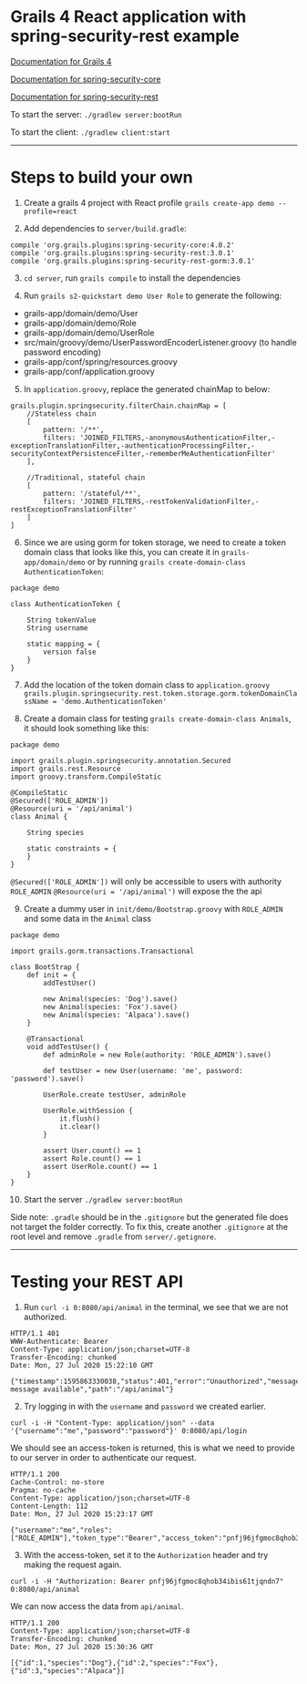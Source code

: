 # Grails 4 React application with spring-security-rest example

[Documentation for Grails 4](http://docs.grails.org/latest/)

[Documentation for spring-security-core](https://grails-plugins.github.io/grails-spring-security-core/latest/)

[Documentation for spring-security-rest](http://alvarosanchez.github.io/grails-spring-security-rest/latest/docs/)

To start the server:
`./gradlew server:bootRun`

To start the client:
`./gradlew client:start`

-----

# Steps to build your own

1. Create a grails 4 project with React profile
`grails create-app demo --profile=react`

2. Add dependencies to `server/build.gradle`:
```
compile 'org.grails.plugins:spring-security-core:4.0.2'
compile 'org.grails.plugins:spring-security-rest:3.0.1'
compile 'org.grails.plugins:spring-security-rest-gorm:3.0.1'
```

3. `cd server`, run `grails compile` to install the dependencies

4. Run `grails s2-quickstart demo User Role` to generate the following:
  - grails-app/domain/demo/User
  - grails-app/domain/demo/Role
  - grails-app/domain/demo/UserRole
  - src/main/groovy/demo/UserPasswordEncoderListener.groovy (to handle password encoding)
  - grails-app/conf/spring/resources.groovy
  - grails-app/conf/application.groovy

5. In `application.groovy`, replace the generated chainMap to below:
```
grails.plugin.springsecurity.filterChain.chainMap = [
    //Stateless chain
    [
        pattern: '/**',
        filters: 'JOINED_FILTERS,-anonymousAuthenticationFilter,-exceptionTranslationFilter,-authenticationProcessingFilter,-securityContextPersistenceFilter,-rememberMeAuthenticationFilter'
    ],

    //Traditional, stateful chain
    [
        pattern: '/stateful/**',
        filters: 'JOINED_FILTERS,-restTokenValidationFilter,-restExceptionTranslationFilter'
    ]
]
```

6. Since we are using gorm for token storage, we need to create a token domain class that looks like this, you can create it in `grails-app/domain/demo` or by running `grails create-domain-class AuthenticationToken`:
```
package demo

class AuthenticationToken {

    String tokenValue
    String username

    static mapping = {
        version false
    }
}
```

7. Add the location of the token domain class to `application.groovy`
`grails.plugin.springsecurity.rest.token.storage.gorm.tokenDomainClassName = 'demo.AuthenticationToken'`

8. Create a domain class for testing `grails create-domain-class Animals`, it should look something like this:
```
package demo

import grails.plugin.springsecurity.annotation.Secured
import grails.rest.Resource
import groovy.transform.CompileStatic

@CompileStatic
@Secured(['ROLE_ADMIN'])
@Resource(uri = '/api/animal')
class Animal {

    String species

    static constraints = {
    }
}
```
`@Secured(['ROLE_ADMIN'])` will only be accessible to users with authority `ROLE_ADMIN`
`@Resource(uri = '/api/animal')` will expose the the api

9. Create a dummy user in `init/demo/Bootstrap.groovy` with `ROLE_ADMIN` and some data in the `Animal` class
```
package demo

import grails.gorm.transactions.Transactional

class BootStrap {
    def init = {
        addTestUser()

        new Animal(species: 'Dog').save()
        new Animal(species: 'Fox').save()
        new Animal(species: 'Alpaca').save()
    }

    @Transactional
    void addTestUser() {
        def adminRole = new Role(authority: 'ROLE_ADMIN').save()

        def testUser = new User(username: 'me', password: 'password').save()

        UserRole.create testUser, adminRole

        UserRole.withSession {
            it.flush()
            it.clear()
        }

        assert User.count() == 1
        assert Role.count() == 1
        assert UserRole.count() == 1
    }
}
```

10. Start the server `./gradlew server:bootRun`

Side note: `.gradle` should be in the `.gitignore` but the generated file does not target the folder correctly. To fix this, create another `.gitignore` at the root level and remove `.gradle` from `server/.getignore`.

-----

# Testing your REST API

1. Run `curl -i 0:8080/api/animal` in the terminal, we see that we are not authorized.

```
HTTP/1.1 401 
WWW-Authenticate: Bearer
Content-Type: application/json;charset=UTF-8
Transfer-Encoding: chunked
Date: Mon, 27 Jul 2020 15:22:10 GMT

{"timestamp":1595863330038,"status":401,"error":"Unauthorized","message":"No message available","path":"/api/animal"}
```

2. Try logging in with the `username` and `password` we created earlier.

`curl -i -H "Content-Type: application/json" --data '{"username":"me","password":"password"}' 0:8080/api/login`

We should see an access-token is returned, this is what we need to provide to our server in order to authenticate our request.

```
HTTP/1.1 200 
Cache-Control: no-store
Pragma: no-cache
Content-Type: application/json;charset=UTF-8
Content-Length: 112
Date: Mon, 27 Jul 2020 15:23:17 GMT

{"username":"me","roles":["ROLE_ADMIN"],"token_type":"Bearer","access_token":"pnfj96jfgmoc8qhob34ibis61tjqndn7"
```

3. With the access-token, set it to the `Authorization` header and try making the request again.
```
curl -i -H "Authorization: Bearer pnfj96jfgmoc8qhob34ibis61tjqndn7" 0:8080/api/animal
```

We can now access the data from `api/animal`.

```
HTTP/1.1 200 
Content-Type: application/json;charset=UTF-8
Transfer-Encoding: chunked
Date: Mon, 27 Jul 2020 15:30:36 GMT

[{"id":1,"species":"Dog"},{"id":2,"species":"Fox"},{"id":3,"species":"Alpaca"}]
```

